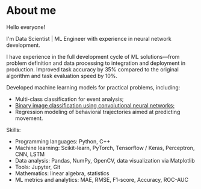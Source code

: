 # About me

Hello everyone! 

I'm Data Scientist | ML Engineer with experience in neural network development. 

I have experience in the full development cycle of ML solutions—from problem definition and data processing to integration and deployment in production. Improved task accuracy by 35% compared to the original algorithm and task evaluation speed by 10%.

Developed machine learning models for practical problems, including:
* Multi-class classification for event analysis;
* [Binary image classification using convolutional neural networks;](https://github.com/Elena-Apo/diploma) 
* Regression modeling of behavioral trajectories aimed at predicting movement.

Skills:
- Programming languages: Python, C++
- Machine learning: Scikit-learn, PyTorch, Tensorflow / Keras, Perceptron, CNN, LSTM
- Data analysis: Pandas, NumPy, OpenCV, data visualization via Matplotlib
- Tools: Jupyter, Git
- Mathematics: linear algebra, statistics
- ML metrics and analytics: MAE, RMSE, F1-score, Accuracy, ROC-AUC
